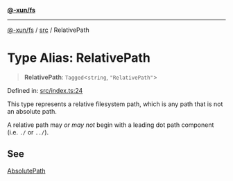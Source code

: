 [**@-xun/fs**](../../README.md)

***

[@-xun/fs](../../README.md) / [src](../README.md) / RelativePath

# Type Alias: RelativePath

> **RelativePath**: `Tagged`\<`string`, `"RelativePath"`\>

Defined in: [src/index.ts:24](https://github.com/Xunnamius/fs-utils/blob/31e13bfb0e388ce1c2e51e4c2a50e9638e833b81/src/index.ts#L24)

This type represents a relative filesystem path, which is any path that is
not an absolute path.

A relative path may _or may not_ begin with a leading dot path component
(i.e. `./` or `../`).

## See

[AbsolutePath](AbsolutePath.md)
